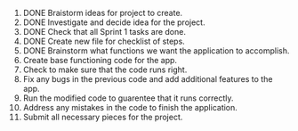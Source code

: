 1. DONE Braistorm ideas for project to create. 
1. DONE Investigate and decide idea for the project. 
1. DONE Check that all Sprint 1 tasks are done. 
1. DONE Create new file for checklist of steps. 
1. DONE Brainstorm what functions we want the application to accomplish.
1. Create base functioning code for the app.
1. Check to make sure that the code runs right. 
1. Fix any bugs in the previous code and add additional features to the app.
1. Run the modified code to guarentee that it runs correctly.
1. Address any mistakes in the code to finish the application.
1. Submit all necessary pieces for the project. 
